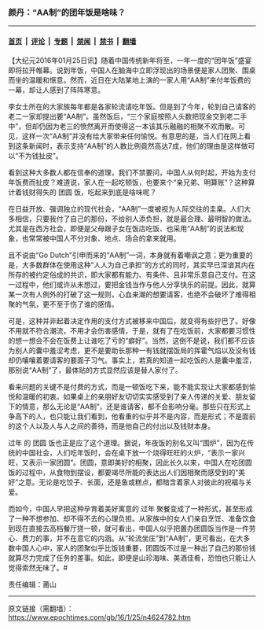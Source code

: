 ### 颜丹：“AA制”的团年饭是啥味？

---

#### [首页](../../../..?n4624782) &nbsp;|&nbsp; [评论](../../../../../epoch-comment?n4624782) &nbsp;|&nbsp; [专题](../../../../../epoch-special?n4624782) &nbsp;|&nbsp; [禁闻](../../../../../epoch-news?n4624782) &nbsp;|&nbsp; [禁书](../../../../../books?n4624782) &nbsp;|&nbsp; [翻墙](https://github.com/gfw-breaker/nogfw/blob/master/README.md?n4624782)


<div class="post_content" id="artbody" itemprop="articleBody">
 <!-- article content begin -->
 <p>
  【大纪元2016年01月25日讯】随着中国传统新年将至，一年一度的“团年饭”盛宴即将拉开帷幕。说到年饭，中国人在脑海中立即浮现出的场景便是家人团聚、围桌而坐的温暖和惬意。然而，近日在大陆某地上演的一家人用“AA制”来付年饭费的一幕，却让人感到了阵阵寒意。
 </p>
 <p>
  李女士所在的大家族每年都是各家轮流请吃年饭。但是到了今年，轮到自己请客的老二一家却提出要“AA制”。虽然饭后，“三个家庭按照人头数把现金交到老二手中”，但却仍因为老三的愤然离开而使得这一本该其乐融融的相聚不欢而散。可见，这样一次“AA制”并没有给大家带来任何愉悦。有意思的是，当人们在网上看到这条新闻时，表示支持“AA制”的人数比例竟然高达7成，他们的理由是这样做可以“不为钱扯皮”。
 </p>
 <p>
  看到这种大多数人都在信奉的道理，我们不禁要问，中国人从何时起，开始为支付年饭费而扯皮？难道说，家人在一起吃顿饭，也要来个“亲兄弟、明算账”？这种算计着钱财得失的
  <ok href="https://www.epochtimes.com/gb/tag/%E5%9B%A2%E5%9C%86.html">
   团圆
  </ok>
  饭，吃起来到底是啥味呢？
 </p>
 <p>
  在日益开放、强调独立的现代社会，“AA制”一度被视为人际交往的圭臬。人们大多相信，只要我付了自己的那份，不给别人添负担，就是最合理、最明智的做法。尤其是在西方社会，即便是父母跟子女在饭店吃饭、也采用“AA制”的说法和现象，也常常被中国人不分对象、地点、场合的拿来就用。
 </p>
 <p>
  且不说由“Go Dutch”引申而来的“AA制”一词，本身就有着嘲讽之意；更为重要的是，大多数群体在使用这种“人人为自己承担”的方式的同时，其实早已深谙其内在所存的被约定俗成的共识，即大家都有能力、有条件、且非常乐意自己支付。在这一过程中，他们或许从未想过，要把金钱当作与他人分享快乐的前提。因此，就算某一次有人例外的打破了这一规则，心血来潮的想要请客，也绝不会破坏了难得相聚的气氛，更不至于伤了谁的感情。
 </p>
 <p>
  可是，这种并非起着决定作用的支付方式被移来中国后，就变得有些拧巴了。好像不用就不符合潮流，不用才会伤害感情，于是，就有了在吃饭前，大家都要习惯性的想一想会不会在饭费上让谁吃了亏的“癖好”。当然，这倒不是说，我们都不应该为别人的囊中羞涩考虑，更不是要助长那种一有钱就摆饭局的挥霍气焰以及没有钱却仍嚷嚷着要请客的要面子习气。事实上，若真的知道一起吃饭的人是囊中羞涩，那别说“AA制”了，最体贴的方式显然应该是替人家付了。
 </p>
 <p>
  看来问题的关键不是付费的方式，而是一顿饭吃下来，能不能实现让大家都感到愉悦和温暖的初衷。如果桌上的亲朋好友切切实实感受到了亲人传递的关爱、朋友留下的情意，那么无论是“AA制”，还是谁请客，都不会影响分毫。那些只在形式上争高下的人，也只能让我们看到，他看重的似乎并不是内容，而是形式；不是面前的这个人以及人与人之间的善待，而是他自己的付出以及钱财本身。
 </p>
 <p>
  <ok href="https://www.epochtimes.com/gb/tag/%E8%BF%87%E5%B9%B4.html">
   过年
  </ok>
  的
  <ok href="https://www.epochtimes.com/gb/tag/%E5%9B%A2%E5%9C%86.html">
   团圆
  </ok>
  饭也正是应了这个道理。据说，年夜饭的别名又叫“围炉”，因为在传统的中国社会，人们吃年饭时，会在桌下放一个烧得旺旺的火炉，“表示一家兴旺，又表示一家团圆”。团圆，意即美好的相聚，因此长久以来，中国人在吃团圆饭的过程中，从食物到摆设，都要竭尽所能的表达出人们因相聚而感受到的“美好”之意。无论是吃饺子、长面，还是鱼或糕点，都暗含着家人对彼此的祝福与关爱。
 </p>
 <p>
  而如今，中国人早把这种孕育着美好寓意的
  <ok href="https://www.epochtimes.com/gb/tag/%E8%BF%87%E5%B9%B4.html">
   过年
  </ok>
  聚餐变成了一种形式，甚至形成了一种不想参加、却不得不去的心理负担。从家族中的女人们亲自烹饪、准备饮食到现在直接去高档餐厅搓一顿，就可看出，中国人似乎把置办团圆饭当作是一件劳心、费力的事，并不在意它的内涵。从“轮流坐庄”到“AA制”，更可看出，在大多数中国人心中，家人的团聚似乎比饭钱重要，团圆饭不过是一种出了自己的那份钱就算尽力完成了任务的差事。如此，即便是山珍海味、美酒佳肴，恐怕也只能让人觉得索然无味了。#
 </p>
 <p>
  责任编辑：莆山
 </p>
 <!-- article content end -->
 <div id="below_article_ad">
 </div>
</div>


---

原文链接（需翻墙）：https://www.epochtimes.com/gb/16/1/25/n4624782.htm